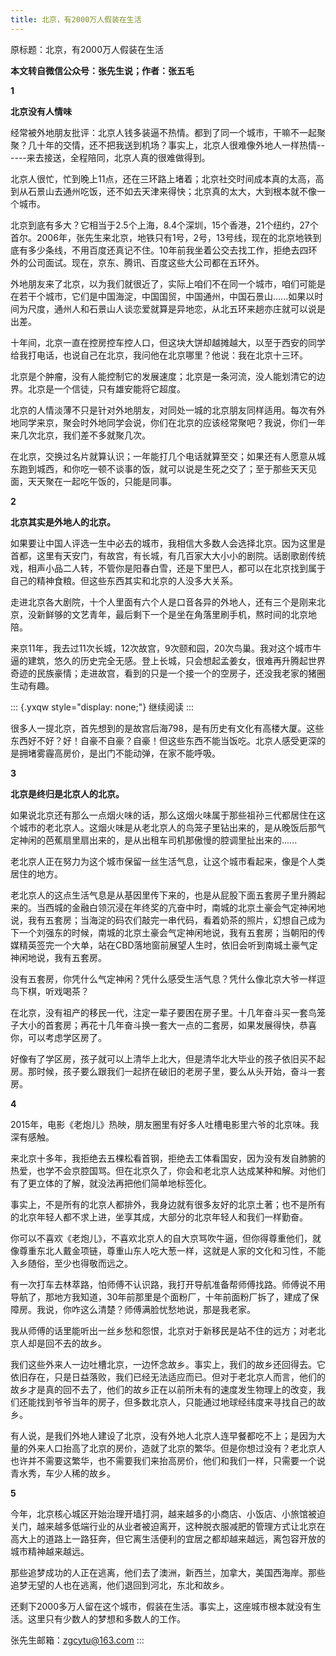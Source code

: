 ```yaml
---
title: 北京，有2000万人假装在生活
---
```


原标题：北京，有2000万人假装在生活

**本文转自微信公众号：张先生说；作者：张五毛**

**1**

**北京没有人情味**

经常被外地朋友批评：北京人钱多装逼不热情。都到了同一个城市，干嘛不一起聚聚？几十年的交情，还不把我送到机场？事实上，北京人很难像外地人一样热情------来去接送，全程陪同，北京人真的很难做得到。

北京人很忙，忙到晚上11点，还在三环路上堵着；北京社交时间成本真的太高，高到从石景山去通州吃饭，还不如去天津来得快；北京真的太大，大到根本就不像一个城市。

北京到底有多大？它相当于2.5个上海，8.4个深圳，15个香港，21个纽约，27个首尔。2006年，张先生来北京，地铁只有1号，2号，13号线，现在的北京地铁到底有多少条线，不用百度还真记不住。10年前我坐着公交去找工作，拒绝去四环外的公司面试。现在，京东、腾讯、百度这些大公司都在五环外。

外地朋友来了北京，以为我们就很近了，实际上咱们不在同一个城市，咱们可能是在若干个城市，它们是中国海淀，中国国贸，中国通州，中国石景山......如果以时间为尺度，通州人和石景山人谈恋爱就算是异地恋，从北五环来趟亦庄就可以说是出差。

十年间，北京一直在控房控车控人口，但这块大饼却越摊越大，以至于西安的同学给我打电话，也说自己在北京，我问他在北京哪里？他说：我在北京十三环。

北京是个肿瘤，没有人能控制它的发展速度；北京是一条河流，没人能划清它的边界。北京是一个信徒，只有雄安能将它超度。

北京的人情淡薄不只是针对外地朋友，对同处一城的北京朋友同样适用。每次有外地同学来京，聚会时外地同学会说，你们在北京的应该经常聚吧？我说，你们一年来几次北京，我们差不多就聚几次。

在北京，交换过名片就算认识；一年能打几个电话就算至交；如果还有人愿意从城东跑到城西，和你吃一顿不谈事的饭，就可以说是生死之交了；至于那些天天见面，天天聚在一起吃午饭的，只能是同事。

**2**

**北京其实是外地人的北京。**

如果要让中国人评选一生中必去的城市，我相信大多数人会选择北京。因为这里是首都，这里有天安门，有故宫，有长城，有几百家大大小小的剧院。话剧歌剧传统戏，相声小品二人转，不管你是阳春白雪，还是下里巴人，都可以在北京找到属于自己的精神食粮。但这些东西其实和北京的人没多大关系。

走进北京各大剧院，十个人里面有六个人是口音各异的外地人，还有三个是刚来北京，没新鲜够的文艺青年，最后剩下一个是坐在角落里刷手机，熬时间的北京地陪。

来京11年，我去过11次长城，12次故宫，9次颐和园，20次鸟巢。我对这个城市牛逼的建筑，悠久的历史完全无感。登上长城，只会想起孟姜女，很难再升腾起世界奇迹的民族豪情；走进故宫，看到的只是一个接一个的空房子，还没我老家的猪圈生动有趣。

::: {.yxqw style="display: none;"}
继续阅读
:::

很多人一提北京，首先想到的是故宫后海798，是有历史有文化有高楼大厦。这些东西好不好？好！自豪不自豪？自豪！但这些东西不能当饭吃。北京人感受更深的是拥堵雾霾高房价，是出门不能动弹，在家不能呼吸。

**3**

**北京是终归是北京人的北京。**

如果说北京还有那么一点烟火味的话，那么这烟火味属于那些祖孙三代都居住在这个城市的老北京人。这烟火味是从老北京人的鸟笼子里钻出来的，是从晚饭后那气定神闲的芭蕉扇里扇出来的，是从出租车司机那傲慢的腔调里扯出来的......

老北京人正在努力为这个城市保留一丝生活气息，让这个城市看起来，像是个人类居住的地方。

老北京人的这点生活气息是从基因里传下来的，也是从屁股下面五套房子里升腾起来的。当西城的金融白领沉浸在年终奖的亢奋中时，南城的北京土豪会气定神闲地说，我有五套房；当海淀的码农们敲完一串代码，看着奶茶的照片，幻想自己成为下一个刘强东的时候，南城的北京土豪会气定神闲地说，我有五套房；当朝阳的传媒精英签完一个大单，站在CBD落地窗前展望人生时，依旧会听到南城土豪气定神闲地说，我有五套房。

没有五套房，你凭什么气定神闲？凭什么感受生活气息？凭什么像北京大爷一样逗鸟下棋，听戏喝茶？

在北京，没有祖产的移民一代，注定一辈子要困在房子里。十几年奋斗买一套鸟笼子大小的首套房；再花十几年奋斗换一套大一点的二套房，如果发展得快，恭喜你，可以考虑学区房了。

好像有了学区房，孩子就可以上清华上北大，但是清华北大毕业的孩子依旧买不起房。那时候，孩子要么跟我们一起挤在破旧的老房子里，要么从头开始，奋斗一套房。

**4**

2015年，电影《老炮儿》热映，朋友圈里有好多人吐槽电影里六爷的北京味。我深有感触。

来北京十多年，我拒绝去五棵松看首钢，拒绝去工体看国安，因为没有发自肺腑的热爱，也学不会京腔国骂。但在北京久了，你会和老北京人达成某种和解。对他们有了更立体的了解，就没法再把他们简单地标签化。

事实上，不是所有的北京人都排外，我身边就有很多友好的北京土著；也不是所有的北京年轻人都不求上进，坐享其成，大部分的北京年轻人和我们一样勤奋。

你可以不喜欢《老炮儿》，不喜欢北京人的自大京骂吹牛逼，但你得尊重他们，就像尊重东北人戴金项链，尊重山东人吃大葱一样，这就是人家的文化和习性，不能入乡随俗，至少也得敬而远之。

有一次打车去林萃路，怕师傅不认识路，我打开导航准备帮师傅找路。师傅说不用导航了，那地方我知道，30年前那里是个面粉厂，十年前面粉厂拆了，建成了保障房。我说，你咋这么清楚？师傅满脸忧愁地说，那是我老家。

我从师傅的话里能听出一丝乡愁和怨恨，北京对于新移民是站不住的远方；对老北京人却是回不去的故乡。

我们这些外来人一边吐槽北京，一边怀念故乡。事实上，我们的故乡还回得去。它依旧存在，只是日益落败，我们已经无法适应而已。但对于老北京人而言，他们的故乡才是真的回不去了，他们的故乡正在以前所未有的速度发生物理上的改变，我们还能找到爷爷当年的房子，但多数北京人，只能通过地球经纬度来寻找自己的故乡。

有人说，是我们外地人建设了北京，没有外地人北京人连早餐都吃不上；是因为大量的外来人口抬高了北京的房价，造就了北京的繁华。但是你想过没有？老北京人也许并不需要这繁华，也不需要我们来抬高房价，他们和我们一样，只需要一个说青水秀，车少人稀的故乡。

**5**

今年，北京核心城区开始治理开墙打洞，越来越多的小商店、小饭店、小旅馆被迫关门，越来越多低端行业的从业者被迫离开，这种脱衣服减肥的管理方式让北京在高大上的道路上一路狂奔，但它离生活便利的宜居之都却越来越远，离包容开放的城市精神越来越远。

那些追梦成功的人正在逃离，他们去了澳洲，新西兰，加拿大，美国西海岸。那些追梦无望的人也在逃离，他们退回到河北，东北和故乡。

还剩下2000多万人留在这个城市，假装在生活。事实上，这座城市根本就没有生活。这里只有少数人的梦想和多数人的工作。

张先生邮箱：zgcytu@163.com
:::
